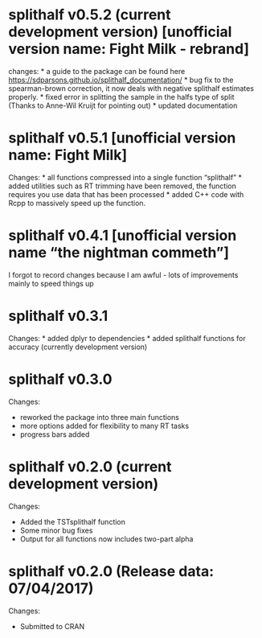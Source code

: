 
<!-- NEWS.md is generated from NEWS.Rmd. Please edit that file -->

# splithalf v0.5.2 (current development version) \[unofficial version name: Fight Milk - rebrand\]

changes: \* a guide to the package can be found here
<https://sdparsons.github.io/splithalf_documentation/> \* bug fix to the
spearman-brown correction, it now deals with negative splithalf
estimates properly. \* fixed error in splitting the sample in the halfs
type of split (Thanks to Anne-Wil Kruijt for pointing out) \* updated
documentation

# splithalf v0.5.1 \[unofficial version name: Fight Milk\]

Changes: \* all functions compressed into a single function “splithalf”
\* added utilities such as RT trimming have been removed, the function
requires you use data that has been processed \* added C++ code with
Rcpp to massively speed up the function.

# splithalf v0.4.1 \[unofficial version name “the nightman commeth”\]

I forgot to record changes because I am awful - lots of improvements
mainly to speed things up

# splithalf v0.3.1

Changes: \* added dplyr to dependencies \* added splithalf functions for
accuracy (currently development version)

# splithalf v0.3.0

Changes:

  - reworked the package into three main functions
  - more options added for flexibility to many RT tasks
  - progress bars added

# splithalf v0.2.0 (current development version)

Changes:

  - Added the TSTsplithalf function
  - Some minor bug fixes
  - Output for all functions now includes two-part alpha

# splithalf v0.2.0 (Release data: 07/04/2017)

Changes:

  - Submitted to CRAN
